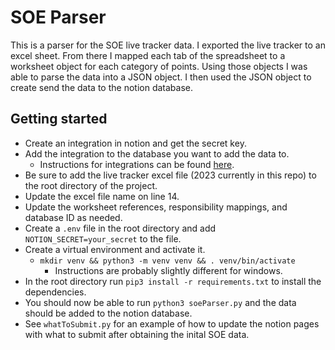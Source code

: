 # SOE Parser
This is a parser for the SOE live tracker data. I exported the live tracker to an excel sheet. From there I mapped each tab of the spreadsheet to a worksheet object for each category of points. Using those objects I was able to parse the data into a JSON object. I then used the JSON object to create send the data to the notion database.

## Getting started
- Create an integration in notion and get the secret key.
- Add the integration to the database you want to add the data to.
  - Instructions for integrations can be found [here](https://www.notion.so/help/create-integrations-with-the-notion-api).
- Be sure to add the live tracker excel file (2023 currently in this repo) to the root directory of the project.
- Update the excel file name on line 14.
- Update the worksheet references, responsibility mappings, and database ID as needed.
- Create a `.env` file in the root directory and add `NOTION_SECRET=your_secret` to the file.
- Create a virtual environment and activate it.
  - `mkdir venv && python3 -m venv venv && . venv/bin/activate`
    - Instructions are probably slightly different for windows.
- In the root directory run `pip3 install -r requirements.txt` to install the dependencies.
- You should now be able to run `python3 soeParser.py` and the data should be added to the notion database.
- See `whatToSubmit.py` for an example of how to update the notion pages with what to submit after obtaining the inital SOE data.